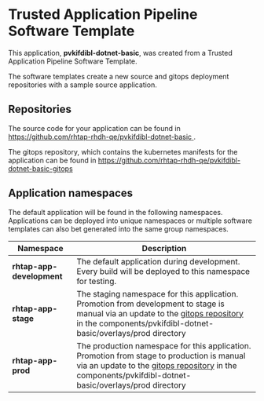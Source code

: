 # Trusted Application Pipeline Software Template

This application, **pvkifdibl-dotnet-basic**, was created from a Trusted Application Pipeline Software Template.

The software templates create a new source and gitops deployment repositories with a sample source application. 

## Repositories

The source code for your application can be found in [https://github.com/rhtap-rhdh-qe/pvkifdibl-dotnet-basic ](https://github.com/rhtap-rhdh-qe/pvkifdibl-dotnet-basic ).
 
The gitops repository, which contains the kubernetes manifests for the application can be found in 
[https://github.com/rhtap-rhdh-qe/pvkifdibl-dotnet-basic-gitops ](https://github.com/rhtap-rhdh-qe/pvkifdibl-dotnet-basic-gitops ) 

## Application namespaces 

The default application will be found in the following namespaces. Applications can be deployed into unique namespaces or multiple software templates can also bet generated into the same group namespaces.  

|  Namespace   |  Description   |  
| -------- | -------- |   
| **rhtap-app-development** | The default application during development. Every build will be deployed to this namespace for testing. | 
| **rhtap-app-stage** | The staging namespace for this application. Promotion from development to stage is manual via an update to the [gitops repository](https://github.com/rhtap-rhdh-qe/pvkifdibl-dotnet-basic-gitops ) in the components/pvkifdibl-dotnet-basic/overlays/prod directory |  
| **rhtap-app-prod** | The production namespace for this application. Promotion from stage to production is manual via an update to the [gitops repository](https://github.com/rhtap-rhdh-qe/pvkifdibl-dotnet-basic-gitops ) in the components/pvkifdibl-dotnet-basic/overlays/prod directory | 